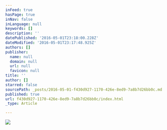 ```yaml
---
inFeed: true
hasPage: true
inNav: false
inLanguage: null
keywords: []
description: ''
datePublished: '2016-05-01T23:18:00.228Z'
dateModified: '2016-05-01T23:17:48.925Z'
authors: []
publisher:
  name: null
  domain: null
  url: null
  favicon: null
title: ''
author: []
starred: false
sourcePath: _posts/2016-05-01-f430d927-1170-426e-8ed9-7a8b7d26bb0c.md
published: true
url: f430d927-1170-426e-8ed9-7a8b7d26bb0c/index.html
_type: Article

---
```

![](https://the-grid-user-content.s3-us-west-2.amazonaws.com/42cc5a2c-11b8-4cf8-93af-952268b74179.jpg)